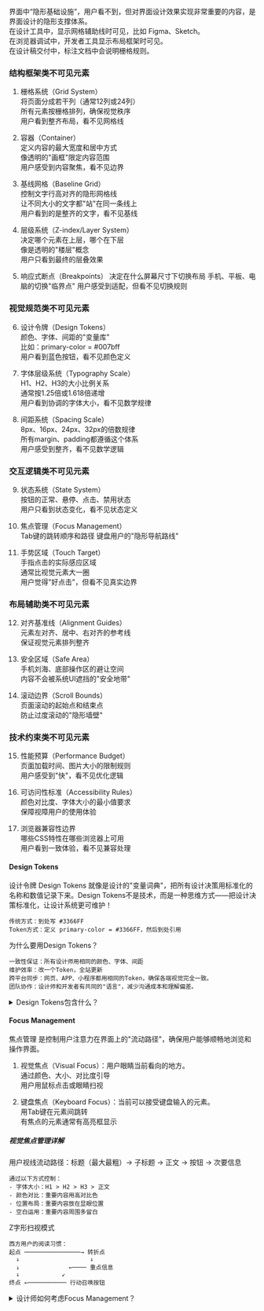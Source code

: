 
界面中“隐形基础设施”，用户看不到，但对界面设计效果实现非常重要的内容，是界面设计的隐形支撑体系。  
在设计工具中，显示网格辅助线时可见，比如 Figma、Sketch。  
在浏览器调试中，开发者工具显示布局框架时可见。  
在设计稿交付中，标注文档中会说明栅格规则。  

### 结构框架类不可见元素   
1. 栅格系统（Grid System）  
将页面分成若干列（通常12列或24列）  
所有元素按栅格排列，确保视觉秩序  
用户看到整齐布局，看不见网格线  

2. 容器（Container）  
定义内容的最大宽度和居中方式  
像透明的"画框"限定内容范围  
用户感受到内容聚焦，看不见边界  

3. 基线网格（Baseline Grid）  
控制文字行高对齐的隐形网格线  
让不同大小的文字都"站"在同一条线上  
用户看到的是整齐的文字，看不见基线  

4. 层级系统（Z-index/Layer System）  
决定哪个元素在上层，哪个在下层  
像是透明的"楼层"概念  
用户只看到最终的层叠效果

6. 响应式断点（Breakpoints）
决定在什么屏幕尺寸下切换布局
手机、平板、电脑的切换"临界点"
用户感受到适配，但看不见切换规则

### 视觉规范类不可见元素 
6. 设计令牌（Design Tokens）  
颜色、字体、间距的"变量库"  
比如：primary-color = #007bff  
用户看到蓝色按钮，看不见颜色定义  

7. 字体层级系统（Typography Scale）  
H1、H2、H3的大小比例关系  
通常按1.25倍或1.618倍递增  
用户看到协调的字体大小，看不见数学规律  

8. 间距系统（Spacing Scale）  
8px、16px、24px、32px的倍数规律  
所有margin、padding都遵循这个体系  
用户感受到整齐，看不见数学逻辑

### 交互逻辑类不可见元素 
9. 状态系统（State System）  
按钮的正常、悬停、点击、禁用状态  
用户只看到状态变化，看不见状态定义  

10. 焦点管理（Focus Management）  
Tab键的跳转顺序和路径
键盘用户的"隐形导航路线"  

11. 手势区域（Touch Target）  
手指点击的实际感应区域  
通常比视觉元素大一圈  
用户觉得"好点击"，但看不见真实边界  

### 布局辅助类不可见元素 
12. 对齐基准线（Alignment Guides）  
元素左对齐、居中、右对齐的参考线  
保证视觉元素排列整齐  

13. 安全区域（Safe Area）    
手机刘海、底部操作区的避让空间  
内容不会被系统UI遮挡的"安全地带"  

14. 滚动边界（Scroll Bounds）  
页面滚动的起始点和结束点  
防止过度滚动的"隐形墙壁"

### 技术约束类不可见元素 
15. 性能预算（Performance Budget）  
页面加载时间、图片大小的限制规则  
用户感受到"快"，看不见优化逻辑  

16. 可访问性标准（Accessibility Rules）  
颜色对比度、字体大小的最小值要求  
保障视障用户的使用体验  

17. 浏览器兼容性边界  
哪些CSS特性在哪些浏览器上可用  
用户看到一致体验，看不见兼容处理  


#### Design Tokens 
设计令牌 Design Tokens 就像是设计的"变量词典"，把所有设计决策用标准化的名称和数值记录下来。Design Tokens不是技术，而是一种思维方式——把设计决策标准化，让设计系统更可维护！  
```  
传统方式：到处写 #3366FF
Token方式：定义 primary-color = #3366FF，然后到处引用
``` 
为什么要用Design Tokens？
```
一致性保证：所有设计师用相同的颜色、字体、间距
维护效率：改一个Token，全站更新
跨平台同步：网页、APP、小程序都用相同的Token，确保各端视觉完全一致。
团队协作：设计师和开发者有共同的"语言"，减少沟通成本和理解偏差。
``` 

<details>
<summary>Design Tokens包含什么？</summary>

-
1. 颜色系统（Color Tokens）
```
primary-blue = #3366FF        // 主色
primary-blue-light = #66B2FF  // 主色浅色版
primary-blue-dark = #1A237E   // 主色深色版
success-green = #4CAF50       // 成功色
error-red = #F44336           // 错误色
text-primary = #212121        // 主要文字色
text-secondary = #757575      // 次要文字色
background-default = #FFFFFF  // 默认背景色
```
2. 字体系统（Typography Tokens）
```
font-family-primary = "Roboto", sans-serif
font-size-xs = 12px
font-size-sm = 14px
font-size-md = 16px
font-size-lg = 18px
font-size-xl = 24px
font-weight-normal = 400
font-weight-medium = 500
font-weight-bold = 700
line-height-tight = 1.2
line-height-normal = 1.5
```
4. 间距系统（Spacing Tokens）
```
space-xs = 4px
space-sm = 8px
space-md = 16px
space-lg = 24px
space-xl = 32px
space-2xl = 48px
space-3xl = 64px
```
5. 阴影系统（Shadow Tokens）
```
shadow-sm = 0 1px 3px rgba(0,0,0,0.12)
shadow-md = 0 4px 6px rgba(0,0,0,0.16)
shadow-lg = 0 10px 20px rgba(0,0,0,0.19)
```
6. 圆角系统（Border Radius Tokens）
```
radius-xs = 2px  
radius-sm = 4px
radius-md = 8px
radius-lg = 12px
radius-full = 50%    // 完全圆形
```

</details>


#### Focus Management 
焦点管理 是控制用户注意力在界面上的"流动路径"，确保用户能够顺畅地浏览和操作界面。  
1. 视觉焦点（Visual Focus）：用户眼睛当前看向的地方。  
通过颜色、大小、对比度引导  
用户用鼠标点击或眼睛扫视  

2. 键盘焦点（Keyboard Focus）：当前可以接受键盘输入的元素。  
用Tab键在元素间跳转  
有焦点的元素通常有高亮框显示  

##### 视觉焦点管理详解 
用户视线流动路径：标题（最大最粗）→ 子标题 → 正文 → 按钮 → 次要信息  
``` 
通过以下方式控制：
- 字体大小：H1 > H2 > H3 > 正文
- 颜色对比：重要内容用高对比色
- 位置布局：重要内容放在显眼位置
- 空白运用：重要内容周围多留白
```
Z字形扫视模式
```
西方用户的阅读习惯：
起点 ────────────────→ 转折点
  ↓                    ↓
  ↓              ←──── 重点信息
  ↓            ↙
终点 ←─────────── 行动召唤按钮
```

<details>
<summary>设计师如何考虑Focus Management？</summary>

-
1. 设计阶段
```
检查清单：
□ 用户第一眼会看向哪里？
□ 主要行动按钮是否突出？
□ Tab键的跳转路径是否合理？
□ 重要信息是否有足够的视觉权重？
□ 是否考虑了无障碍访问？
```
2. 测试方法
```
键盘导航测试：
1. 只用Tab键浏览整个页面
2. 检查焦点顺序是否符合逻辑
3. 确认所有交互元素都能通过键盘访问
4. 测试模态窗口的焦点陷阱功能

视觉扫描测试：
1. 5秒扫视测试：用户能否快速找到关键信息？
2. 模糊测试：页面模糊化后，视觉层次是否仍然清晰？
``` 

</details>

